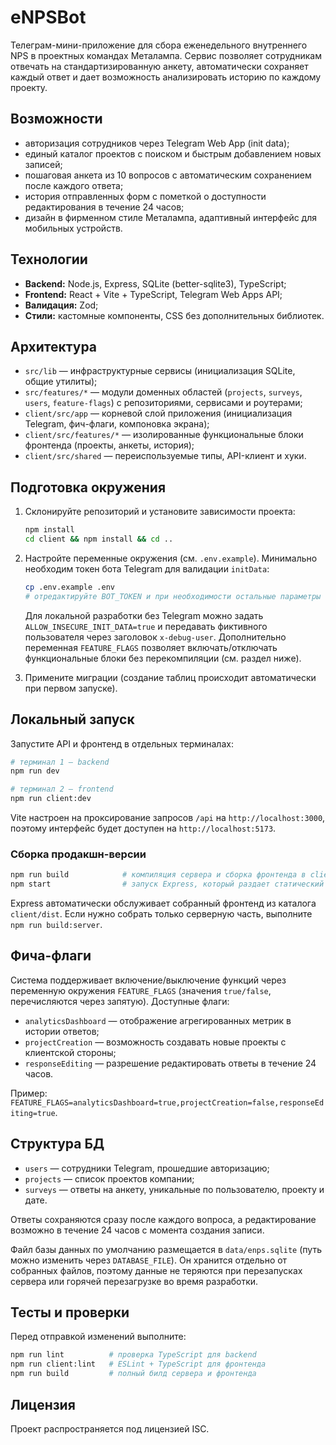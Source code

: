 # eNPSBot

Телеграм-мини-приложение для сбора еженедельного внутреннего NPS в проектных командах Металампа. Сервис позволяет сотрудникам отвечать на стандартизированную анкету, автоматически сохраняет каждый ответ и дает возможность анализировать историю по каждому проекту.

## Возможности

- авторизация сотрудников через Telegram Web App (init data);
- единый каталог проектов с поиском и быстрым добавлением новых записей;
- пошаговая анкета из 10 вопросов c автоматическим сохранением после каждого ответа;
- история отправленных форм с пометкой о доступности редактирования в течение 24 часов;
- дизайн в фирменном стиле Металампа, адаптивный интерфейс для мобильных устройств.

## Технологии

- **Backend:** Node.js, Express, SQLite (better-sqlite3), TypeScript;
- **Frontend:** React + Vite + TypeScript, Telegram Web Apps API;
- **Валидация:** Zod;
- **Стили:** кастомные компоненты, CSS без дополнительных библиотек.

## Архитектура

- `src/lib` — инфраструктурные сервисы (инициализация SQLite, общие утилиты);
- `src/features/*` — модули доменных областей (`projects`, `surveys`, `users`, `feature-flags`) c репозиториями, сервисами и роутерами;
- `client/src/app` — корневой слой приложения (инициализация Telegram, фич-флаги, компоновка экрана);
- `client/src/features/*` — изолированные функциональные блоки фронтенда (проекты, анкеты, история);
- `client/src/shared` — переиспользуемые типы, API-клиент и хуки.

## Подготовка окружения

1. Склонируйте репозиторий и установите зависимости проекта:

   ```bash
   npm install
   cd client && npm install && cd ..
   ```

2. Настройте переменные окружения (см. `.env.example`). Минимально необходим токен бота Telegram для валидации `initData`:

   ```bash
   cp .env.example .env
   # отредактируйте BOT_TOKEN и при необходимости остальные параметры
   ```

   Для локальной разработки без Telegram можно задать `ALLOW_INSECURE_INIT_DATA=true` и передавать фиктивного пользователя через заголовок `x-debug-user`. Дополнительно переменная `FEATURE_FLAGS` позволяет включать/отключать функциональные блоки без перекомпиляции (см. раздел ниже).

3. Примените миграции (создание таблиц происходит автоматически при первом запуске).

## Локальный запуск

Запустите API и фронтенд в отдельных терминалах:

```bash
# терминал 1 — backend
npm run dev

# терминал 2 — frontend
npm run client:dev
```

Vite настроен на проксирование запросов `/api` на `http://localhost:3000`, поэтому интерфейс будет доступен на `http://localhost:5173`.

### Сборка продакшн-версии

```bash
npm run build            # компиляция сервера и сборка фронтенда в client/dist
npm start                # запуск Express, который раздает статический бандл
```

Express автоматически обслуживает собранный фронтенд из каталога `client/dist`. Если нужно собрать только серверную часть, выполните `npm run build:server`.

## Фича-флаги

Система поддерживает включение/выключение функций через переменную окружения `FEATURE_FLAGS` (значения `true/false`, перечисляются через запятую). Доступные флаги:

- `analyticsDashboard` — отображение агрегированных метрик в истории ответов;
- `projectCreation` — возможность создавать новые проекты с клиентской стороны;
- `responseEditing` — разрешение редактировать ответы в течение 24 часов.

Пример: `FEATURE_FLAGS=analyticsDashboard=true,projectCreation=false,responseEditing=true`.

## Структура БД

- `users` — сотрудники Telegram, прошедшие авторизацию;
- `projects` — список проектов компании;
- `surveys` — ответы на анкету, уникальные по пользователю, проекту и дате.

Ответы сохраняются сразу после каждого вопроса, а редактирование возможно в течение 24 часов с момента создания записи.

Файл базы данных по умолчанию размещается в `data/enps.sqlite` (путь можно изменить через `DATABASE_FILE`). Он хранится отдельно от собранных файлов, поэтому данные не теряются при перезапусках сервера или горячей перезагрузке во время разработки.

## Тесты и проверки

Перед отправкой изменений выполните:

```bash
npm run lint          # проверка TypeScript для backend
npm run client:lint   # ESLint + TypeScript для фронтенда
npm run build         # полный билд сервера и фронтенда
```

## Лицензия

Проект распространяется под лицензией ISC.
